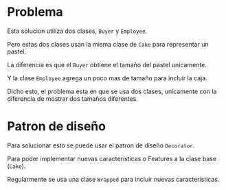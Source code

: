 ﻿# Problema
Esta solucion utiliza dos clases, `Buyer` y `Employee`.

Pero estas dos clases usan la misma clase de `Cake` para representar un pastel.

La diferencia es que el `Buyer` obtiene el tamaño del pastel unicamente.

Y la clase `Employee` agrega un poco mas de tamaño para incluir la caja.

Dicho esto, el problema esta en que se usa dos clases, unicamente con la
diferencia de mostrar dos tamaños diferentes.

# Patron de diseño
Para solucionar esto se puede usar el patron de diseño `Decorator`.

Para poder implementar nuevas caracteristicas o Features a la clase base (`Cake`).


Regularmente se usa una clase `Wrapped` para incluir nuevas caracteristicas.
